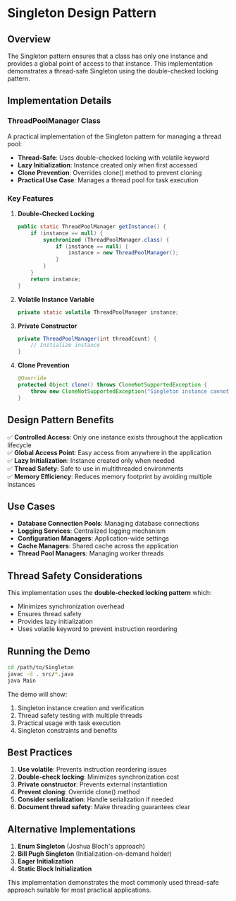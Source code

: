 # Singleton Design Pattern

## Overview
The Singleton pattern ensures that a class has only one instance and provides a global point of access to that instance. This implementation demonstrates a thread-safe Singleton using the double-checked locking pattern.

## Implementation Details

### ThreadPoolManager Class
A practical implementation of the Singleton pattern for managing a thread pool:

- **Thread-Safe**: Uses double-checked locking with volatile keyword
- **Lazy Initialization**: Instance created only when first accessed
- **Clone Prevention**: Overrides clone() method to prevent cloning
- **Practical Use Case**: Manages a thread pool for task execution

### Key Features

1. **Double-Checked Locking**
   ```java
   public static ThreadPoolManager getInstance() {
       if (instance == null) {
           synchronized (ThreadPoolManager.class) {
               if (instance == null) {
                   instance = new ThreadPoolManager();
               }
           }
       }
       return instance;
   }
   ```

2. **Volatile Instance Variable**
   ```java
   private static volatile ThreadPoolManager instance;
   ```

3. **Private Constructor**
   ```java
   private ThreadPoolManager(int threadCount) {
       // Initialize instance
   }
   ```

4. **Clone Prevention**
   ```java
   @Override
   protected Object clone() throws CloneNotSupportedException {
       throw new CloneNotSupportedException("Singleton instance cannot be cloned");
   }
   ```

## Design Pattern Benefits

✅ **Controlled Access**: Only one instance exists throughout the application lifecycle  
✅ **Global Access Point**: Easy access from anywhere in the application  
✅ **Lazy Initialization**: Instance created only when needed  
✅ **Thread Safety**: Safe to use in multithreaded environments  
✅ **Memory Efficiency**: Reduces memory footprint by avoiding multiple instances  

## Use Cases

- **Database Connection Pools**: Managing database connections
- **Logging Services**: Centralized logging mechanism
- **Configuration Managers**: Application-wide settings
- **Cache Managers**: Shared cache across the application
- **Thread Pool Managers**: Managing worker threads

## Thread Safety Considerations

This implementation uses the **double-checked locking pattern** which:
- Minimizes synchronization overhead
- Ensures thread safety
- Provides lazy initialization
- Uses volatile keyword to prevent instruction reordering

## Running the Demo

```bash
cd /path/to/Singleton
javac -d . src/*.java
java Main
```

The demo will show:
1. Singleton instance creation and verification
2. Thread safety testing with multiple threads
3. Practical usage with task execution
4. Singleton constraints and benefits

## Best Practices

1. **Use volatile**: Prevents instruction reordering issues
2. **Double-check locking**: Minimizes synchronization cost
3. **Private constructor**: Prevents external instantiation
4. **Prevent cloning**: Override clone() method
5. **Consider serialization**: Handle serialization if needed
6. **Document thread safety**: Make threading guarantees clear

## Alternative Implementations

1. **Enum Singleton** (Joshua Bloch's approach)
2. **Bill Pugh Singleton** (Initialization-on-demand holder)
3. **Eager Initialization**
4. **Static Block Initialization**

This implementation demonstrates the most commonly used thread-safe approach suitable for most practical applications.
